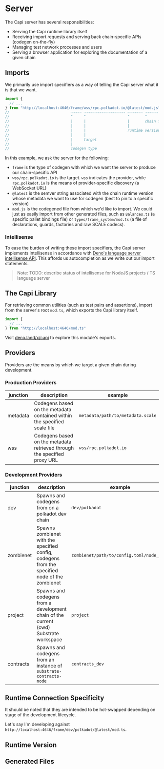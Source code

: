 # Server

The Capi server has several responsibilities:

- Serving the Capi runtime library itself
- Receiving import requests and serving back chain-specific APIs (codegen on-the-fly)
- Managing test network processes and users
- Serving a browser application for exploring the documentation of a given chain

## Imports

We primarily use import specifiers as a way of telling the Capi server what it is that we want.

```ts
import {
  // ...
} from "http://localhost:4646/frame/wss/rpc.polkadot.io/@latest/mod.js"
//                            ~~~~~ ~~~~~~~~~~~~~~~~~~~ ~~~~~~~ ~~~~~~
//                            ^     ^                   ^       ^
//                            |     |                   |       chain file
//                            |     |                   |
//                            |     |                   runtime version
//                            |     |
//                            |     target
//                            |
//                            codegen type
```

In this example, we ask the server for the following:

- `frame` is the type of codegen with which we want the server to produce our chain-specific API
- `wss/rpc.polkadot.io` is the target. `wss` indicates the provider, while `rpc.polkadot.io` is the means of provider-specific discovery (a WebSocket URL)
- `@latest` is the semver string associated with the chain runtime version whose metadata we want to use for codegen (best to pin to a specific version<!-- TODO(@tjjfvi): brief description of why it's best to pin -->)
- `mod.js` is the codegened file from which we'd like to import. We could just as easily import from other generated files, such as `Balances.ts` (a specific pallet bindings file) or `types/frame_system/mod.ts` (a file of declarations, guards, factories and raw SCALE codecs).

### Intellisense

To ease the burden of writing these import specifiers, the Capi server implements intellisense in accordance with [Deno's language server intellisense API](https://deno.land/manual@v1.31.0/advanced/language_server/imports). This affords us autocompletion as we write out our import statements.

<!-- TODO: add screenshot -->

> Note: TODO: describe status of intellisense for NodeJS projects / TS language server

## The Capi Library

For retrieving common utilities (such as test pairs and assertions), import from the server's root `mod.ts`, which exports the Capi library itself.

```ts
import {
  // ...
} from "http://localhost:4646/mod.ts"
```

Visit [deno.land/x/capi](https://deno.land/x/capi) to explore this module's exports.

## Providers

Providers are the means by which we target a given chain during development.

### Production Providers

| junction | description                                                              | example                           |
| -------- | ------------------------------------------------------------------------ | --------------------------------- |
| metadata | Codegens based on the metadata contained within the specified scale file | `metadata/path/to/metadata.scale` |
| wss      | Codegens based on the metadata retrieved through the specified proxy URL | `wss/rpc.polkadot.io`             |

### Development Providers

| junction  | description                                                                                   | example                                   |
| --------- | --------------------------------------------------------------------------------------------- | ----------------------------------------- |
| dev       | Spawns and codegens from on a polkadot dev chain                                              | `dev/polkadot`                            |
| zombienet | Spawns zombienet with the specified config, codegens from the specified node of the zombienet | `zombienet/path/to/config.toml/node_name` |
| project   | Spawns and codegens from a development chain of the current (cwd) Substrate workspace         | `project`                                 |
| contracts | Spawns and codegens from an instance of `substrate-contracts-node`                            | `contracts_dev`                           |

## Runtime Connection Specificity

It should be noted that they are intended to be hot-swapped depending on stage of the development lifecycle.

Let's say I'm developing against `http://localhost:4646/frame/dev/polkadot/@latest/mod.ts`.

## Runtime Version

## Generated Files

